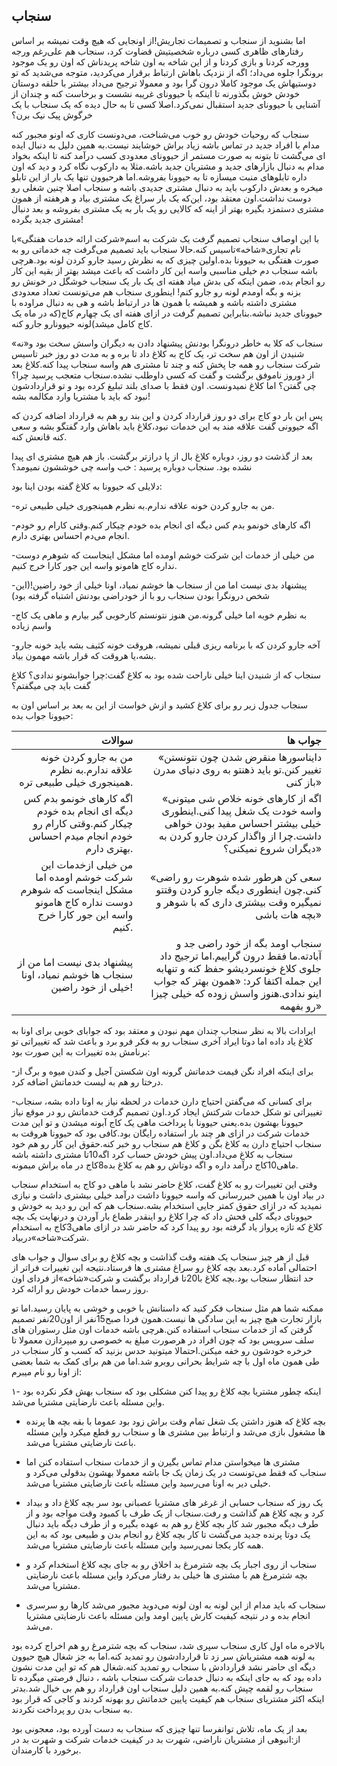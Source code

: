 ## سنجاب

اما بشنوید از سنجاب و تصمیمات تجاریش!از اونجایی که هیچ وقت نمیشه بر اساس رفتارهای ظاهری کسی درباره شخصیتیش قضاوت کرد، سنجاب هم علی‌رغم ورجه وورجه کردنا و بازی کردنا و از این شاخه به اون شاخه پریدناش که اون رو یک موجود برونگرا جلوه می‌داد؛ اگه از نزدیک باهاش ارتباط برقرار می‌کردید، متوجه می‌شدید که تو دوستیهاش یک موجود کاملا درون گرا بود و معمولا ترجیح می‌داد بیشتر با حلقه دوستان خودش خوش بگذورنه تا اینکه با حیوونای غریبه نشست و برخاست کنه و چندان از آشنایی با حیوونای جدید استقبال نمی‌کرد.اصلا کسی تا به حال دیده که یک سنجاب با یک خرگوش پیک نیک برن؟

سنجاب که روحیات خودش رو خوب می‌شناخت، می‌دونست کاری که اونو مجبور کنه مدام با افراد جدید در تماس باشه زیاد براش خوشایند نیست.به همین دلیل به دنبال ایده ای می‌گشت تا بتونه به صورت مستمر از حیوونای معدودی کسب درآمد کنه تا اینکه بخواد مدام به دنبال بازارهای جدید و مشتریان جدید باشه.مثلا به دارکوب نگاه کرد و دید که اون داره تابلوهای منبت میسازه تا به حیوونا بفروشه.اما هرحیوون تنها یک بار از این تابلو میخره و بعدش دارکوب باید به دنبال مشتری جدیدی باشه و سنجاب اصلا چنین شغلی رو دوست نداشت.اون معتقد بود، این‌که یک بار سراغ یک مشتری بیاد و هرهفته از همون مشتری دستمزد بگیره بهتر از اینه که کالایی رو یک بار به یک مشتری بفروشه و بعد دنبال مشتری جدید بگرده!

با این اوصاف سنجاب تصمیم گرفت یک شرکت به اسم«شرکت ارائه خدمات هفتگی»با نام تجاری«شاخه»تاسیس کنه.حالا سنجاب باید تصمیم می‌گرفت چه خدماتی رو به صورت هفتگی به حیوونا بده.اولین چیزی که به نظرش رسید جارو کردن لونه بود.هرچی باشه سنجاب دم خیلی مناسبی واسه این کار داشت که باعث میشد بهتر از بقیه این کار رو انجام بده، ضمن اینکه کی بدش میاد هفته ای یک بار یک سنجاب خوشگل در خونش رو بزنه و بگه اومدم لونه رو جارو کنم! اینطوری سنجاب هم می‌تونست تعداد معدودی مشتری داشته باشه و همیشه با همون ها در ارتباط باشه و هی به دنبال مراوده با حیوونای جدید نباشه.بنابراین تصمیم گرفت در ازای هفته ای یک چهارم کاج\(که در ماه یک کاج کامل میشد\)لونه حیوونارو جارو کنه.

سنجاب که کلا به خاطر درونگرا بودنش پیشنهاد دادن به دیگران واسش سخت بود و«نه» شنیدن از اون هم سخت تر، یک کاج به کلاغ داد تا بره و به مدت دو روز خبر تاسیس شرکت سنجاب رو همه جا پخش کنه و چند تا مشتری هم واسه سنجاب پیدا کنه.کلاغ بعد از دوروز ناموفق برگشت و گفت که کسی داوطلب نشده.سنجاب متعجب پرسید چرا؟ چی گفتن؟ اما کلاغ نمیدونست. اون فقط با صدای بلند تبلیغ کرده بود و تو قراردادشون نبود که باید با مشتریا وارد مکالمه بشه!

پس این بار دو کاج برای دو روز قرارداد کردن و این بند رو هم به قرارداد اضافه کردن که اگه حیوونی گفت علاقه مند به این خدمات نبود،‌کلاغ باید باهاش وارد گفتگو بشه و سعی کنه قانعش کنه.

بعد از گذشت دو روز، دوباره کلاغ بال از پا درازتر برگشت. باز هم هیچ مشتری ای پیدا نشده بود. سنجاب دوباره پرسید : خب واسه چی خوششون نمیومد؟

دلایلی که حیوونا به کلاغ گفته بودن اینا بود:

-من به جارو کردن خونه علاقه ندارم.به نظرم همینجوری خیلی طبیعی تره.

-اگه کارهای خونمو بدم کس دیگه ای انجام بده خودم چیکار کنم.وقتی کارام رو خودم انجام می‌دم احساس بهتری دارم.

-من خیلی از خدمات این شرکت خوشم اومده اما مشکل اینجاست که شوهرم دوست نداره کاج هامونو واسه این جور کارا خرج کنیم.

-پیشنهاد بدی نیست اما من از سنجاب ها خوشم نمیاد، اونا خیلی از خود راضین!\(این شخص درونگرا بودن سنجاب رو با از خودراضی بودنش اشتباه گرفته بود\)

-به نظرم خوبه اما خیلی گرونه.من هنوز نتونستم کارخوبی گیر بیارم و ماهی یک کاج واسم زیاده

-آخه جارو کردن که با برنامه ریزی قبلی نمیشه، هروقت خونه کثیف بشه باید خونه جارو بشه،یا هروقت که قرار باشه مهمون بیاد.

سنجاب که از شنیدن اینا خیلی ناراحت شده بود به کلاغ گفت:چرا جوابشونو ندادی؟ کلاغ گفت باید چی میگفتم؟

سنجاب جدول زیر رو برای کلاغ کشید و ازش خواست از این به بعد بر اساس اون به حیوونا جواب بده:

| سوالات | جواب ها |
| ---: | ---: |
| من به جارو کردن خونه علاقه ندارم.به نظرم همینجوری خیلی طبیعی تره. | «دایناسورها منقرض شدن چون نتونستن تغییر کنن.تو باید ذهنتو به روی دنیای مدرن باز کنی» |
| اگه کارهای خونمو بدم کس دیگه ای انجام بده خودم چیکار کنم.وقتی کارام رو خودم انجام میدم احساس بهتری دارم. | «اگه از کارهای خونه خلاص شی میتونی واسه خودت یک شغل پیدا کنی.اینطوری خیلی بیشتر احساس مفید بودن خواهی داشت.چرا از واگذار کردن جارو کردن به دیگران شروع نمیکنی؟» |
| من خیلی ازخدمات این شرکت خوشم اومده اما مشکل اینجاست       که شوهرم دوست نداره کاج هامونو واسه این جور کارا خرج کنیم. | «سعی کن هرطور شده شوهرت رو راضی کنی.چون اینطوری دیگه جارو کردن وقتتو نمیگیره وقت بیشتری داری که با شوهر و بچه هات باشی» |
| پیشنهاد بدی نیست اما من از سنجاب ها خوشم نمیاد، اونا خیلی  از خود راضین! | سنجاب اومد بگه از خود راضی جد و آبادته.ما فقط درون گراییم.اما ترجیج داد جلوی کلاغ خونسردیشو حفظ کنه و تنهابه این جمله اکتفا کرد: «همون بهتر که جواب اینو ندادی.هنوز واسش زوده که خیلی چیزا رو بفهمه» |

ایرادات بالا به نظر سنجاب چندان مهم نبودن و معتقد بود که جوابای خوبی برای اونا به کلاغ یاد داده اما دوتا ایراد آخری سنجاب رو به فکر فرو برد و باعث شد که تغییراتی تو برنامش بده تغییرات به این صورت بود:

-برای اینکه افراد نگن قیمت خدماتش گرونه اون شکستن آجیل و کندن میوه و برگ از درختا رو هم به لیست خدماتش اضافه کرد.

-برای کسانی که می‌گفتن احتیاج دارن خدمات در لحظه نیاز به اونا داده بشه، سنجاب تغییراتی تو شکل خدمات شرکتش ایجاد کرد.اون تصمیم گرفت خدماتش رو در موقع نیاز حیوونا بهشون بده.یعنی حیوونا با پرداخت ماهی یک کاج آبونه میشدن و تو این مدت خدمات شرکت در ازای هر چند بار استفاده رایگان بود.کافی بود که حیوونا هروقت به سنجاب احتیاج دارن به کلاغ بگن و کلاغ هم سنجاب رو خبر کنه.حقوق این کار رو هم خود سنجاب به کلاغ می‌داد.اون پیش خودش حساب کرد اگه10تا مشتری داشته باشه ماهی10کاج درآمد داره و اگه دوتاش رو هم به کلاغ بده8کاج در ماه براش میمونه.

وقتی این تغییرات رو به کلاغ گفت، کلاغ حاضر نشد با ماهی دو کاج به استخدام سنجاب در بیاد اون با همین خبررسانی که واسه حیوونا داشت درآمد خیلی بیشتری داشت و نیازی نمیدید که در ازای حقوق کمتر جایی استخدام بشه.سنجاب هم که این رو دید به خودش و حیوونای دیگه کلی فحش داد که چرا کلاغ رو اینقدر طماع بار آوردن و درنهایت یک بچه کلاغ که تازه پرواز یاد گرفته بود رو پیدا کرد که حاضر شد در ازای ماهی3کاج به استخدام شرکت«شاخه»دربیاد.

قبل از هر چیز سنجاب یک هفته وقت گذاشت و بچه کلاغ رو برای سوال و جواب های احتمالی آماده کرد.بعد بچه کلاغ رو سراغ مشتری ها فرستاد.نتیجه این تغییرات فراتر از حد انتظار سنجاب بود.بچه کلاغ با20تا قرارداد برگشت و شرکت«شاخه»از فردای اون روز رسما خدمات خودش رو ارائه کرد.

ممکنه شما هم مثل سنجاب فکر کنید که داستانش با خوبی و خوشی به پایان رسید.اما تو بازار تجارت هیچ چیز به این سادگی ها نیست.همون فردا صبح15نفر از اون20نفر تصمیم گرفتن که از خدمات سنجاب استفاده کنن.هرچی باشه خدمات اون مثل رستوران های سلف سرویس بود که چون افراد در هرصورت مبلغ به خصوصی رو میپردازن معمولا تا خرخره خودشون رو خفه میکنن.احتمالا میتونید حدس بزنید که کسب و کار سنجاب در طی همون ماه اول با چه شرایط بحرانی روبرو شد.اما من هم برای کمک به شما بعضی از اونا رو نام میبرم:

۱- اینکه چطور مشتریا بچه کلاغ رو پیدا کنن مشکلی بود که سنجاب بهش فکر نکرده بود واین مسئله باعث نارضایتی مشتریا می‌شد.

* بچه کلاغ که هنوز داشتن یک شغل تمام وقت براش زود بود عموما با بقه بچه ها پرنده ها مشغول بازی می‌شد و ارتباط بین مشتری ها و سنجاب رو قطع میکرد واین مسئله باعث نارضایتی مشتریا می‌شد.

* مشتری ها میخواستن مدام تماس بگیرن و از خدمات سنجاب استفاده کنن اما سنجاب که فقط می‌تونست در یک زمان یک جا باشه معمولا بهشون بدقولی می‌کرد و خیلی دیر به اونا می‌رسید واین مسئله باعث نارضایتی مشتریا می‌شد.

* یک روز که سنجاب حسابی از غرغر های مشتریا عصبانی بود سر بچه کلاغ داد و بیداد کرد و بچه کلاغ هم گذاشت و رفت.سنجاب از یک طرف با کمبود وقت مواجه بود و از طرف دیگه مجبور شد کار بچه کلاغ رو هم به عهده بگیره و از طرف دیگه باید دنبال یک دوتا پرنده جدید می‌گشت تا کار بچه کلاغ رو انجام بدن و طبیعی بود که به این همه کار یکجا نمی‌رسید واین مسئله باعث نارضایتی مشتریا می‌شد.

* سنجاب از روی اجبار یک بچه شترمرغ بد اخلاق رو به جای بچه کلاغ استخدام کرد و بچه شترمرغ هم با مشتری ها خیلی بد رفتار می‌کرد واین مسئله باعث نارضایتی مشتریا می‌شد.

* سنجاب که باید مدام از این لونه به اون لونه می‌دوید مجبور می‌شد کارها رو سرسری انجام بده و در نتیجه کیفیت کارش پایین اومد واین مسئله باعث نارضایتی مشتریا می‌شد.

بالاخره ماه اول کاری سنجاب سپری شد، سنجاب که بچه شترمرغ رو هم اخراج کرده بود به لونه همه مشتریاش سر زد تا قراردادشون رو تمدید کنه.اما به جز شغال هیچ حیوون دیگه ای حاضر نشد قراردادش با سنجاب رو تمدید کنه.شغال هم که تو این مدت نشون داده بود که به جای اینکه به دنبال خدمات شرکت سنجاب باشه ، دنبال فرصتی میگرده تا سنجاب رو لقمه چپش کنه.به همین دلیل سنجاب اون قرارداد رو هم بی خیال شد.بدتر اینکه اکثر مشتریای سنجاب هم کیفیت پایین خدماتش رو بهونه کردند و کاجی که قرار بود به سنجاب بدن رو پرداخت نکردند.

بعد از یک ماه، تلاش توانفرسا تنها چیزی که سنجاب به دست آورده بود، معجونی بود از:انبوهی از مشتریان ناراضی، شهرت بد در کیفیت خدمات شرکت و شهرت بد در برخورد با کارمندان.

 

